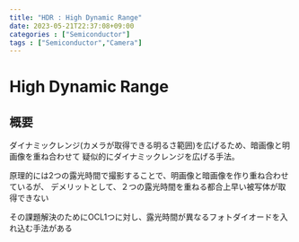```yaml
---
title: "HDR : High Dynamic Range"
date: 2023-05-21T22:37:08+09:00
categories : ["Semiconductor"]
tags : ["Semiconductor","Camera"]
---
```


# High Dynamic Range

## 概要

ダイナミックレンジ(カメラが取得できる明るさ範囲)を広げるため、暗画像と明画像を重ね合わせて
疑似的にダイナミックレンジを広げる手法。

原理的には2つの露光時間で撮影することで、明画像と暗画像を作り重ね合わせているが、
デメリットとして、２つの露光時間を重ねる都合上早い被写体が取得できない

その課題解決のためにOCL1つに対し、露光時間が異なるフォトダイオードを入れ込む手法がある